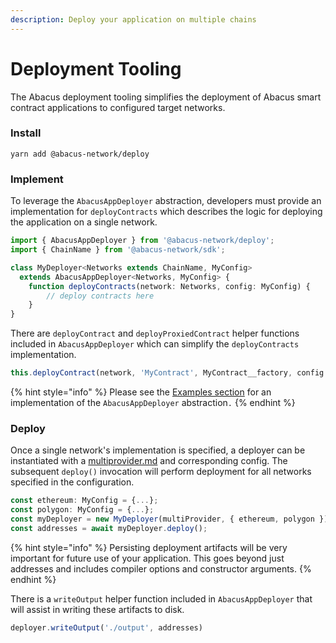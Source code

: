 ```yaml
---
description: Deploy your application on multiple chains
---
```


# Deployment Tooling

The Abacus deployment tooling simplifies the deployment of Abacus smart contract applications to configured target networks.

### Install

```shell
yarn add @abacus-network/deploy
```

### Implement

To leverage the `AbacusAppDeployer` abstraction, developers must provide an implementation for `deployContracts` which describes the logic for deploying the application on a single network.&#x20;

```typescript
import { AbacusAppDeployer } from '@abacus-network/deploy';
import { ChainName } from '@abacus-network/sdk';

class MyDeployer<Networks extends ChainName, MyConfig>
  extends AbacusAppDeployer<Networks, MyConfig> { 
    function deployContracts(network: Networks, config: MyConfig) {
        // deploy contracts here
    }
}
```

There are `deployContract` and `deployProxiedContract` helper functions included in `AbacusAppDeployer` which can simplify the `deployContracts` implementation.&#x20;

```typescript
this.deployContract(network, 'MyContract', MyContract__factory, config.args);
```

{% hint style="info" %}
Please see the [Examples section](../examples/) for an implementation of the `AbacusAppDeployer` abstraction`.`
{% endhint %}

### Deploy

Once a single network's implementation is specified, a deployer can be instantiated with a [multiprovider.md](../environments/multiprovider.md "mention") and corresponding config. The subsequent `deploy()` invocation will perform deployment for all networks specified in the configuration.

```typescript
const ethereum: MyConfig = {...};
const polygon: MyConfig = {...};
const myDeployer = new MyDeployer(multiProvider, { ethereum, polygon });
const addresses = await myDeployer.deploy();
```

{% hint style="info" %}
Persisting deployment artifacts will be very important for future use of your application. This goes beyond just addresses and includes compiler options and constructor arguments.
{% endhint %}

There is a `writeOutput` helper function included in `AbacusAppDeployer` that will assist in writing these artifacts to disk.&#x20;

```typescript
deployer.writeOutput('./output', addresses)
```

